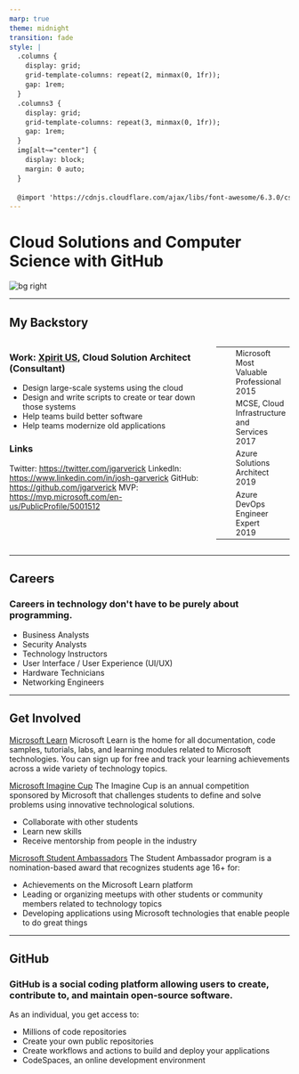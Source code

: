 ```yaml
---
marp: true
theme: midnight
transition: fade
style: |
  .columns {
    display: grid;
    grid-template-columns: repeat(2, minmax(0, 1fr));
    gap: 1rem;
  }
  .columns3 {
    display: grid;
    grid-template-columns: repeat(3, minmax(0, 1fr));
    gap: 1rem;
  } 
  img[alt~="center"] {
    display: block;
    margin: 0 auto;
  }

  @import 'https://cdnjs.cloudflare.com/ajax/libs/font-awesome/6.3.0/css/all.min.css'
---
```

<!-- _class: "title-slide" -->
# Cloud Solutions and Computer Science with GitHub

![bg right](https://user-images.githubusercontent.com/7942952/144457920-fea501bd-196a-4192-99d6-7c1658d9dd0b.png)

---

## My Backstory
<div class="columns">
<div>

### Work: [Xpirit US](https://www.xpirit.com), Cloud Solution Architect (Consultant)

- Design large-scale systems using the cloud
- Design and write scripts to create or tear down those systems
- Help teams build better software
- Help teams modernize old applications

### Links

<i class="fa-brands fa-twitter"></i> Twitter: https://twitter.com/jgarverick
<i class="fa-brands fa-linkedin"></i> LinkedIn: https://www.linkedin.com/in/josh-garverick 
<i class="fa-brands fa-github"></i> GitHub: https://github.com/jgarverick
<i class="fa-brands fa-microsoft"></i> MVP: https://mvp.microsoft.com/en-us/PublicProfile/5001512

</div>
<div>

||||
|--|--|--|
|![MVP](img/mvp.png)||Microsoft Most Valuable<br/>Professional<br/>2015|
|![MCSE](img/mcse.png)||MCSE, Cloud Infrastructure and <br/>Services <br />2017|
|![Azure](img/solarch.png)||Azure Solutions Architect<br/>2019 |
|![DevOps](img/devops.png)||Azure DevOps Engineer Expert<br/>2019|

</div>
</div>

---

## Careers

### Careers in technology don't have to be purely about programming.

- Business Analysts
- Security Analysts
- Technology Instructors
- User Interface / User Experience (UI/UX)
- Hardware Technicians
- Networking Engineers

---

## Get Involved

<i class="fa-brands fa-microsoft"></i> [Microsoft Learn](https://learn.microsoft.com)
Microsoft Learn is the home for all documentation, code samples, tutorials, labs, and learning modules related to Microsoft technologies. You can sign up for free and track your learning achievements across a wide variety of technology topics.

<i class="fa-brands fa-microsoft"></i> [Microsoft Imagine Cup](https://imaginecup.microsoft.com)
The Imagine Cup is an annual competition sponsored by Microsoft that challenges students to define and solve problems using innovative technological solutions.

- Collaborate with other students
- Learn new skills
- Receive mentorship from people in the industry

<i class="fa-brands fa-microsoft"></i> [Microsoft Student Ambassadors](https://learn.microsoft.com/en-us/training/student-hub/become-a-student-ambassador)
The Student Ambassador program is a nomination-based award that recognizes students age 16+ for:

- Achievements on the Microsoft Learn platform
- Leading or organizing meetups with other students or community members related to technology topics
- Developing applications using Microsoft technologies that enable people to do great things

---

## <i class="fa-brands fa-github"></i> GitHub

### GitHub is a social coding platform allowing users to create, contribute to, and maintain open-source software.

As an individual, you get access to:

- Millions of code repositories
- Create your own public repositories
- Create workflows and actions to build and deploy your applications
- CodeSpaces, an online development environment
